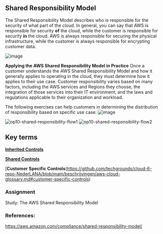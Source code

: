 ## Shared Responsibility Model
The Shared Responsibility Model describes who is responsible for the security of what part of the cloud. In general, you can say that AWS is responsible for security **of** the cloud, while the customer is responsible for security **in** the cloud. AWS is always responsible for securing the physical infrastructure, while the customer is always responsible for encrypting customer data.

![image](https://user-images.githubusercontent.com/4924632/146645507-5a8b3750-e324-42c2-b8a1-e5d060dbb0a7.png)

**Applying the AWS Shared Responsibility Model in Practice**
Once a customer understands the AWS Shared Responsibility Model and how it generally applies to operating in the cloud, they must determine how it applies to their use case. Customer responsibility varies based on many factors, including the AWS services and Regions they choose, the integration of those services into their IT environment, and the laws and regulations applicable to their organization and workload.

The following exercises can help customers in determining the distribution of responsibility based on specific use case:
![image](https://user-images.githubusercontent.com/4924632/146645700-7ef42c6c-0fca-4dff-bc82-2277c73e8b2c.png)

![op10-shared-responsibility-flow1](https://user-images.githubusercontent.com/4924632/146645808-99ce3f71-69d9-418f-8a88-bbb6b0a32113.png)
![op10-shared-responsibility-flow2](https://user-images.githubusercontent.com/4924632/146645858-100fbbb0-d5ca-4922-8c62-39533057e1fe.png)



## Key terms
[**Inherited Controls**](https://github.com/techgrounds/cloud-6-repo-NederLANA/blob/main/beschrijvingen/aws-cloud-glossary.md#inherited-controls)

[**Shared Controls**](https://github.com/techgrounds/cloud-6-repo-NederLANA/blob/main/beschrijvingen/aws-cloud-glossary.md#shared-controls)

[**Customer Specific Controls**(https://github.com/techgrounds/cloud-6-repo-NederLANA/blob/main/beschrijvingen/aws-cloud-glossary.md#customer-specific-controls)


### Assignment
Study:
The AWS Shared Responsibility Model

### References:
https://aws.amazon.com/compliance/shared-responsibility-model/
